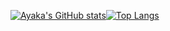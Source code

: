 [![Ayaka's GitHub stats](https://github-readme-stats.vercel.app/api?username=AyakaKamata)](https://github.com/anuraghazra/github-readme-stats)[![Top Langs](https://github-readme-stats.vercel.app/api/top-langs/?username=AyakaKamata)](https://github.com/anuraghazra/github-readme-stats)
<!--
**AyakaKamata/AyakaKamata** is a ✨ _special_ ✨ repository because its `README.md` (this file) appears on your GitHub profile.

Here are some ideas to get you started:

- 🔭 I’m currently working on ...
- 🌱 I’m currently learning ...
- 👯 I’m looking to collaborate on ...
- 🤔 I’m looking for help with ...
- 💬 Ask me about ...
- 📫 How to reach me: ...
- 😄 Pronouns: ...
- ⚡ Fun fact: ...
-->
